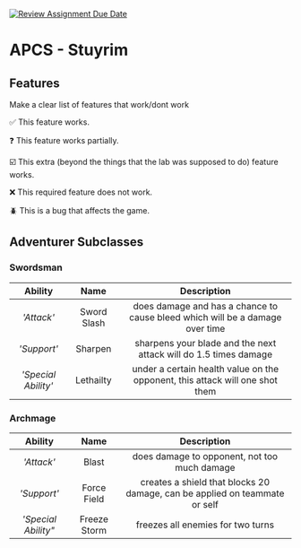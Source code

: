 [![Review Assignment Due Date](https://classroom.github.com/assets/deadline-readme-button-22041afd0340ce965d47ae6ef1cefeee28c7c493a6346c4f15d667ab976d596c.svg)](https://classroom.github.com/a/KprAwj1n)
# APCS - Stuyrim

## Features

Make a clear list of features that work/dont work

:white_check_mark: This feature works.

:question: This feature works partially.

:ballot_box_with_check: This extra (beyond the things that the lab was supposed to do) feature works.

:x: This required feature does not work.

:beetle: This is a bug that affects the game.


## Adventurer Subclasses

### Swordsman 
| Ability | Name | Description |
| :-----: | :-----: | :-----: |
| _'Attack'_ | Sword Slash | does damage and has a chance to cause bleed which will be a damage over time |
| _'Support'_ | Sharpen | sharpens your blade and the next attack will do 1.5 times damage |
| _'Special Ability'_ | Lethailty | under a certain health value on the opponent, this attack will one shot them |

### Archmage
| Ability | Name | Description |
| :-----: | :-----: | :-----: |
| _'Attack'_ | Blast | does damage to opponent, not too much damage |
| _'Support'_ | Force Field | creates a shield that blocks 20 damage, can be applied on teammate or self |
| _'Special Ability"_ | Freeze Storm |freezes all enemies for two turns |

